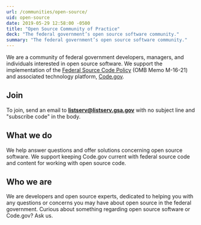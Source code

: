 ```yaml
---
url: /communities/open-source/
uid: open-source
date: 2019-05-29 12:58:00 -0500
title: "Open Source Community of Practice"
deck: "The federal government’s open source software community."
summary: "The federal government’s open source software community."
---
```


We are a community of federal government developers, managers, and individuals interested in open source software. We support the implementation of the [Federal Source Code Policy](https://sourcecode.cio.gov/) (OMB Memo M-16-21) and associated technology platform, [Code.gov](https://code.gov/).


## Join

To join, send an email to **[listserv@listserv.gsa.gov](mailto:listserv@listserv.gsa.gov)** with no subject line and "subscribe code" in the body.

## What we do

We help answer questions and offer solutions concerning open source software. We support keeping Code.gov current with federal source code and content for working with open source code.

## Who we are

We are developers and open source experts, dedicated to helping you with any questions or concerns you may have about open source in the federal government. Curious about something regarding open source software or Code.gov? Ask us.
